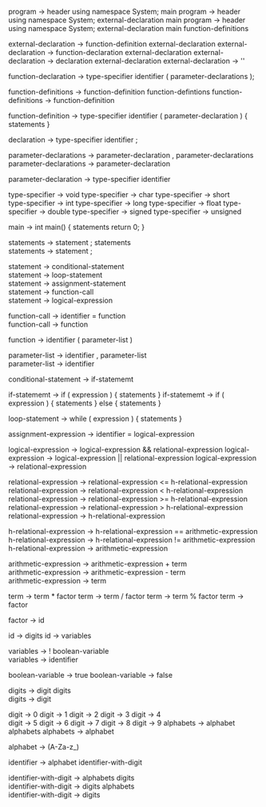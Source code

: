 program  ->     header  using namespace System;  main 
 program  ->    header  using namespace System;  external-declaration   main 
 program  ->    header  using namespace System;  external-declaration   main   function-definitions 

 external-declaration  ->   function-definition  external-declaration 
 external-declaration  ->   function-declaration  external-declaration 
 external-declaration  ->   declaration  external-declaration 
 external-declaration  ->  '' 
                 	

 function-declaration  ->   type-specifier   identifier ( parameter-declarations );

 function-definitions  ->   function-definition  function-defintions 
 function-definitions  ->   function-definition 

 function-definition  ->   type-specifier   identifier ( parameter-declaration ) {  statements  }

 declaration  ->   type-specifier   identifier  ; 

 parameter-declarations  ->   parameter-declaration ,  parameter-declarations  
 parameter-declarations  ->   parameter-declaration  

 parameter-declaration  ->   type-specifier   identifier 

 type-specifier  ->  void
 type-specifier  ->  char
 type-specifier  ->  short		
 type-specifier  ->  int
 type-specifier  ->  long
 type-specifier  ->  float
 type-specifier  ->  double
 type-specifier  ->  signed
 type-specifier  ->  unsigned

 main  ->  int main() {  statements  return 0; }

 statements  ->    statement ; statements  
 statements  ->    statement ;

 statement  ->   conditional-statement  
 statement  ->   loop-statement  
 statement  ->   assignment-statement  
 statement  ->   function-call  
 statement  ->   logical-expression 

 function-call  ->   identifier  =  function  
 function-call  ->   function 

 function  ->   identifier ( parameter-list )  

 parameter-list  ->   identifier ,  parameter-list  
 parameter-list  ->   identifier 

 conditional-statement  ->   if-statememt  

 if-statememt  ->  if (  expression  ) {  statements  }
 if-statememt  ->  if (  expression  ) {  statements  } else {  statements  }

 loop-statement  ->  while (  expression  ) {  statements  } 

 assignment-expression  ->    identifier  =  logical-expression

logical-expression  ->   logical-expression  &&  relational-expression 
 logical-expression  ->   logical-expression  ||  relational-expression 
 logical-expression  ->   relational-expression 

 relational-expression  ->   relational-expression   <= h-relational-expression  
 relational-expression  ->   relational-expression   <  h-relational-expression  
 relational-expression  ->   relational-expression   >= h-relational-expression  
 relational-expression  ->   relational-expression   >  h-relational-expression   
 relational-expression  ->   h-relational-expression 

h-relational-expression  ->   h-relational-expression  ==  arithmetic-expression  
 h-relational-expression  ->   h-relational-expression  !=  arithmetic-expression  
 h-relational-expression  ->   arithmetic-expression 


 arithmetic-expression  ->   arithmetic-expression  +  term  
 arithmetic-expression  ->   arithmetic-expression  -  term  
 arithmetic-expression  ->   term 

 term  ->   term  *  factor 
 term  ->   term  /  factor 
 term  ->   term  %  factor 
 term  ->   factor 

 factor  ->   id 

 id  ->   digits 
 id  ->   variables 

 variables  ->  !  boolean-variable  
 variables  ->   identifier 

 boolean-variable  ->  true 
 boolean-variable  ->  false

 digits  ->   digit  digits  
 digits  ->   digit 

 digit  ->  0 
 digit  ->  1 
 digit  ->  2 
 digit  ->  3 
 digit  ->  4  
 digit  ->  5 
 digit  ->  6 
 digit  ->  7 
 digit  ->  8 
 digit  ->  9
alphabets  ->   alphabet  alphabets 
 alphabets  ->   alphabet 

 alphabet  ->  (A-Za-z_)

 identifier  ->   alphabet identifier-with-digit

identifier-with-digit  ->   alphabets  digits  
 identifier-with-digit  ->   digits  alphabets  
 identifier-with-digit  ->   digits 